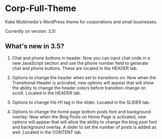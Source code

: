 # Corp-Full-Theme
Kake Multimedia's WordPress theme for corporations and small businesses.

Currently on version: 3.5!

## What's new in 3.5?
1. Chat and phone buttons in header: Now you can input chat code in a new JavaScript section and use the phone number field to generate chat and phone buttons. These are located in the HEADER tab.

2. Options to change the header when set to transitions on: Now when the Transitional Header is activated, new options will appear that will show the ability to change the header colors before transition change on scroll. Located in the HEADER tab.

3. Options to change the H1 tag in the slider. Located in the SLIDER tab.

4. Options to change the home page bottom posts font and background overlay: Now when the Blog Posts on Home Page is activated, new options will appear that will allow the ability to change the blog post font and background overlay. A slider to set the number of posts is added as well. Located in the CONTENT tab.